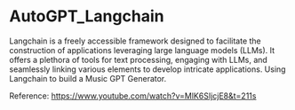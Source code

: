 # AutoGPT_Langchain

Langchain is a freely accessible framework designed to facilitate the construction of applications leveraging large language models (LLMs). It offers a plethora of tools for text processing, engaging with LLMs, and seamlessly linking various elements to develop intricate applications.
Using Langchain to build a Music GPT Generator. 


Reference: https://www.youtube.com/watch?v=MlK6SIjcjE8&t=211s
